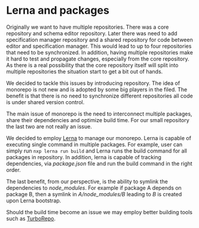# Lerna and packages
Originally we want to have multiple repositories. 
There was a core repository and schema editor repository. 
Later there was need to add specification manager repository and a shared repository for code between editor and specification manager.
This would lead to up to four repositories that need to be synchronized. 
In addition, having multiple repositories make it hard to test and propagate changes, especially from the core repository. 
As there is a real possibility that the core repository itself will split into multiple repositories the situation start to get a bit out of hands. 

We decided to tackle this issues by introducing repository.
The idea of monorepo is not new and is adopted by some big players in the filed. 
The benefit is that there is no need to synchronize different repositories all code is under shared version control.

The main issue of monorepo is the need to interconnect multiple packages, share their dependencies and optimize build time.
For our small repository the last two are not really an issue. 

We decided to employ [Lerna](https://github.com/lerna/lerna) to manage our monorepo.
Lerna is capable of executing single command in multiple packages.
For example, user can simply run ```nxp lerna run build``` and Lerna runs the build command for all packages in repository.
In addition, lerna is capable of tracking dependencies, via *package.json* file and run the build command in the right order.

The last benefit, from our perspective, is the ability to symlink the dependencies to *node_modules*.
For example if package A depends on package B, then a symlink in *A/node_modules/B* leading to *B* is created upon Lerna bootstrap.

Should the build time become an issue we may employ better building tools such as [TurboRepo](https://turborepo.org/).
